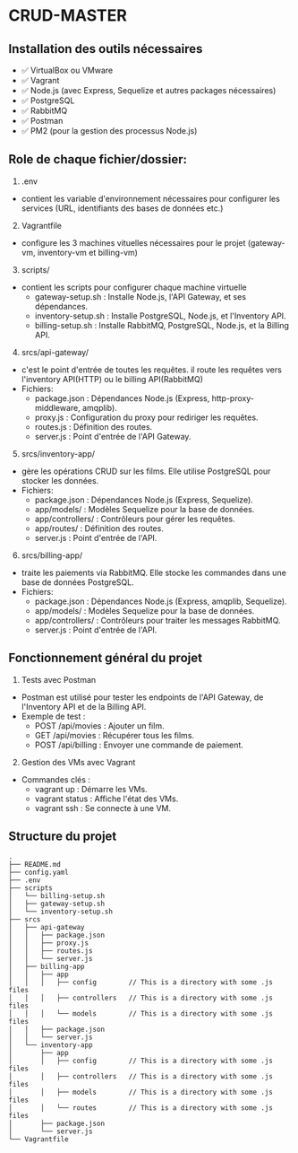 # CRUD-MASTER

## Installation des outils nécessaires
- ✅ VirtualBox ou VMware
- ✅ Vagrant
- ✅ Node.js (avec Express, Sequelize et autres packages nécessaires)
- ✅ PostgreSQL
- ✅ RabbitMQ
- ✅ Postman
- ✅ PM2 (pour la gestion des processus Node.js)

## Role de chaque fichier/dossier:
1) .env
- contient les variable d'environnement nécessaires pour configurer les services (URL, identifiants des bases de données etc.)
2) Vagrantfile
- configure les 3 machines vituelles nécessaires pour le projet (gateway-vm, inventory-vm et billing-vm)
3) scripts/
- contient les scripts pour configurer chaque machine virtuelle
    - gateway-setup.sh : Installe Node.js, l'API Gateway, et ses dépendances.
    - inventory-setup.sh : Installe PostgreSQL, Node.js, et l'Inventory API.
    - billing-setup.sh : Installe RabbitMQ, PostgreSQL, Node.js, et la Billing API.
4) srcs/api-gateway/
- c'est le point d'entrée de toutes les requêtes. il route les requêtes vers l'inventory API(HTTP) ou le billing API(RabbitMQ)
- Fichiers:
    - package.json : Dépendances Node.js (Express, http-proxy-middleware, amqplib).
    - proxy.js : Configuration du proxy pour rediriger les requêtes.
    - routes.js : Définition des routes.
    - server.js : Point d'entrée de l'API Gateway.
5) srcs/inventory-app/
- gère les opérations CRUD sur les films. Elle utilise PostgreSQL pour stocker les données.
- Fichiers:
    - package.json : Dépendances Node.js (Express, Sequelize).
    - app/models/ : Modèles Sequelize pour la base de données.
    - app/controllers/ : Contrôleurs pour gérer les requêtes.
    - app/routes/ : Définition des routes.
    - server.js : Point d'entrée de l'API.
6) srcs/billing-app/
- traite les paiements via RabbitMQ. Elle stocke les commandes dans une base de données PostgreSQL.
- Fichiers:
    - package.json : Dépendances Node.js (Express, amqplib, Sequelize).
    - app/models/ : Modèles Sequelize pour la base de données.
    - app/controllers/ : Contrôleurs pour traiter les messages RabbitMQ.
    - server.js : Point d'entrée de l'API.

## Fonctionnement général du projet
1) Tests avec Postman
- Postman est utilisé pour tester les endpoints de l'API Gateway, de l'Inventory API et de la Billing API.
- Exemple de test :
    - POST /api/movies : Ajouter un film.
    - GET /api/movies : Récupérer tous les films.
    - POST /api/billing : Envoyer une commande de paiement.
2) Gestion des VMs avec Vagrant
- Commandes clés :
    - vagrant up : Démarre les VMs.
    - vagrant status : Affiche l'état des VMs.
    - vagrant ssh <vm-name> : Se connecte à une VM.

## Structure du projet
```
.
├── README.md
├── config.yaml
├── .env
├── scripts
│   └── billing-setup.sh
│   ├── gateway-setup.sh
│   └── inventory-setup.sh
├── srcs
│   ├── api-gateway
│   │   ├── package.json
│   │   ├── proxy.js
│   │   ├── routes.js
│   │   └── server.js
│   ├── billing-app
│   │   ├── app
│   │   │   ├── config        // This is a directory with some .js files
│   │   │   ├── controllers   // This is a directory with some .js files
│   │   │   └── models        // This is a directory with some .js files
│   │   ├── package.json
│   │   └── server.js
│   └── inventory-app
│       ├── app
│       │   ├── config        // This is a directory with some .js files
│       │   ├── controllers   // This is a directory with some .js files
│       │   ├── models        // This is a directory with some .js files
│       │   └── routes        // This is a directory with some .js files
│       ├── package.json
│       └── server.js
└── Vagrantfile
```

